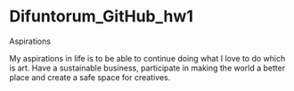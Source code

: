 # Difuntorum_GitHub_hw1

Aspirations

My aspirations in life is to be able to continue doing what I love to do which is art. 
Have a sustainable business, participate in making the world a better place and create a safe space for creatives.

